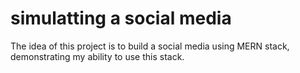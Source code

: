 ﻿# simulatting a social media 
 
 The idea of this project is to build a social media using MERN stack, demonstrating my ability to use this stack.
